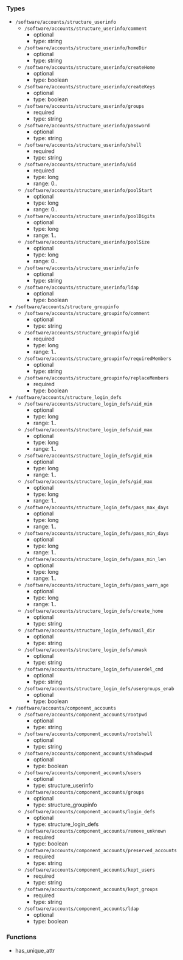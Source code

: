### Types

- `/software/accounts/structure_userinfo`
    - `/software/accounts/structure_userinfo/comment`
        - optional
        - type: string
    - `/software/accounts/structure_userinfo/homeDir`
        - optional
        - type: string
    - `/software/accounts/structure_userinfo/createHome`
        - optional
        - type: boolean
    - `/software/accounts/structure_userinfo/createKeys`
        - optional
        - type: boolean
    - `/software/accounts/structure_userinfo/groups`
        - required
        - type: string
    - `/software/accounts/structure_userinfo/password`
        - optional
        - type: string
    - `/software/accounts/structure_userinfo/shell`
        - required
        - type: string
    - `/software/accounts/structure_userinfo/uid`
        - required
        - type: long
        - range: 0..
    - `/software/accounts/structure_userinfo/poolStart`
        - optional
        - type: long
        - range: 0..
    - `/software/accounts/structure_userinfo/poolDigits`
        - optional
        - type: long
        - range: 1..
    - `/software/accounts/structure_userinfo/poolSize`
        - optional
        - type: long
        - range: 0..
    - `/software/accounts/structure_userinfo/info`
        - optional
        - type: string
    - `/software/accounts/structure_userinfo/ldap`
        - optional
        - type: boolean
- `/software/accounts/structure_groupinfo`
    - `/software/accounts/structure_groupinfo/comment`
        - optional
        - type: string
    - `/software/accounts/structure_groupinfo/gid`
        - required
        - type: long
        - range: 1..
    - `/software/accounts/structure_groupinfo/requiredMembers`
        - optional
        - type: string
    - `/software/accounts/structure_groupinfo/replaceMembers`
        - required
        - type: boolean
- `/software/accounts/structure_login_defs`
    - `/software/accounts/structure_login_defs/uid_min`
        - optional
        - type: long
        - range: 1..
    - `/software/accounts/structure_login_defs/uid_max`
        - optional
        - type: long
        - range: 1..
    - `/software/accounts/structure_login_defs/gid_min`
        - optional
        - type: long
        - range: 1..
    - `/software/accounts/structure_login_defs/gid_max`
        - optional
        - type: long
        - range: 1..
    - `/software/accounts/structure_login_defs/pass_max_days`
        - optional
        - type: long
        - range: 1..
    - `/software/accounts/structure_login_defs/pass_min_days`
        - optional
        - type: long
        - range: 1..
    - `/software/accounts/structure_login_defs/pass_min_len`
        - optional
        - type: long
        - range: 1..
    - `/software/accounts/structure_login_defs/pass_warn_age`
        - optional
        - type: long
        - range: 1..
    - `/software/accounts/structure_login_defs/create_home`
        - optional
        - type: string
    - `/software/accounts/structure_login_defs/mail_dir`
        - optional
        - type: string
    - `/software/accounts/structure_login_defs/umask`
        - optional
        - type: string
    - `/software/accounts/structure_login_defs/userdel_cmd`
        - optional
        - type: string
    - `/software/accounts/structure_login_defs/usergroups_enab`
        - optional
        - type: boolean
- `/software/accounts/component_accounts`
    - `/software/accounts/component_accounts/rootpwd`
        - optional
        - type: string
    - `/software/accounts/component_accounts/rootshell`
        - optional
        - type: string
    - `/software/accounts/component_accounts/shadowpwd`
        - optional
        - type: boolean
    - `/software/accounts/component_accounts/users`
        - optional
        - type: structure_userinfo
    - `/software/accounts/component_accounts/groups`
        - optional
        - type: structure_groupinfo
    - `/software/accounts/component_accounts/login_defs`
        - optional
        - type: structure_login_defs
    - `/software/accounts/component_accounts/remove_unknown`
        - required
        - type: boolean
    - `/software/accounts/component_accounts/preserved_accounts`
        - required
        - type: string
    - `/software/accounts/component_accounts/kept_users`
        - required
        - type: string
    - `/software/accounts/component_accounts/kept_groups`
        - required
        - type: string
    - `/software/accounts/component_accounts/ldap`
        - optional
        - type: boolean

### Functions

  - has_unique_attr
